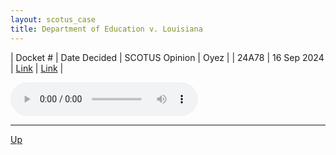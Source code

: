```yaml
---
layout: scotus_case
title: Department of Education v. Louisiana
---
```


| Docket # | Date Decided | SCOTUS Opinion | Oyez |
| 24A78 | 16 Sep 2024 | [Link](https://www.supremecourt.gov/opinions/23pdf/603us1r60_32q3.pdf) | [Link](https://www.oyez.org/cases/2023/24A78) |

<audio controls>
   <source src='./resources/24A78.mp3' type='audio/mpeg'>
</audio>

<object data='./resources/24A78.pdf' type='application/pdf'></object>

---

[Up](./README.md)